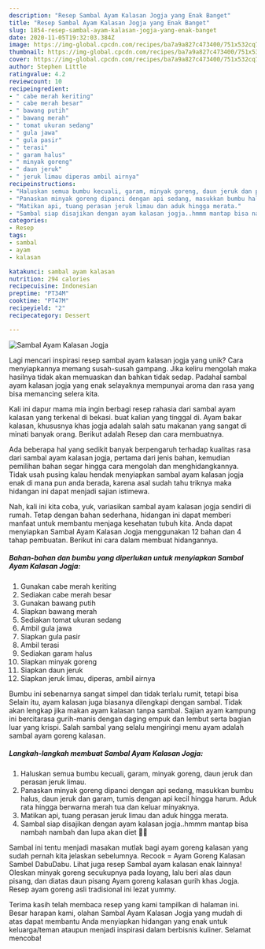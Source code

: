 ```yaml
---
description: "Resep Sambal Ayam Kalasan Jogja yang Enak Banget"
title: "Resep Sambal Ayam Kalasan Jogja yang Enak Banget"
slug: 1854-resep-sambal-ayam-kalasan-jogja-yang-enak-banget
date: 2020-11-05T19:32:03.384Z
image: https://img-global.cpcdn.com/recipes/ba7a9a827c473400/751x532cq70/sambal-ayam-kalasan-jogja-foto-resep-utama.jpg
thumbnail: https://img-global.cpcdn.com/recipes/ba7a9a827c473400/751x532cq70/sambal-ayam-kalasan-jogja-foto-resep-utama.jpg
cover: https://img-global.cpcdn.com/recipes/ba7a9a827c473400/751x532cq70/sambal-ayam-kalasan-jogja-foto-resep-utama.jpg
author: Stephen Little
ratingvalue: 4.2
reviewcount: 10
recipeingredient:
- " cabe merah keriting"
- " cabe merah besar"
- " bawang putih"
- " bawang merah"
- " tomat ukuran sedang"
- " gula jawa"
- " gula pasir"
- " terasi"
- " garam halus"
- " minyak goreng"
- " daun jeruk"
- " jeruk limau diperas ambil airnya"
recipeinstructions:
- "Haluskan semua bumbu kecuali, garam, minyak goreng, daun jeruk dan perasan jeruk limau."
- "Panaskan minyak goreng dipanci dengan api sedang, masukkan bumbu halus, daun jeruk dan garam, tumis dengan api kecil hingga harum. Aduk rata hingga berwarna merah tua dan keluar minyaknya."
- "Matikan api, tuang perasan jeruk limau dan aduk hingga merata."
- "Sambal siap disajikan dengan ayam kalasan jogja..hmmm mantap bisa nambah nambah dan lupa akan diet 🤣🤣"
categories:
- Resep
tags:
- sambal
- ayam
- kalasan

katakunci: sambal ayam kalasan 
nutrition: 294 calories
recipecuisine: Indonesian
preptime: "PT34M"
cooktime: "PT47M"
recipeyield: "2"
recipecategory: Dessert

---
```



![Sambal Ayam Kalasan Jogja](https://img-global.cpcdn.com/recipes/ba7a9a827c473400/751x532cq70/sambal-ayam-kalasan-jogja-foto-resep-utama.jpg)

Lagi mencari inspirasi resep sambal ayam kalasan jogja yang unik? Cara menyiapkannya memang susah-susah gampang. Jika keliru mengolah maka hasilnya tidak akan memuaskan dan bahkan tidak sedap. Padahal sambal ayam kalasan jogja yang enak selayaknya mempunyai aroma dan rasa yang bisa memancing selera kita.

Kali ini dapur mama mia ingin berbagi resep rahasia dari sambal ayam kalasan yang terkenal di bekasi. buat kalian yang tinggal di. Ayam bakar kalasan, khususnya khas jogja adalah salah satu makanan yang sangat di minati banyak orang. Berikut adalah Resep dan cara membuatnya.

Ada beberapa hal yang sedikit banyak berpengaruh terhadap kualitas rasa dari sambal ayam kalasan jogja, pertama dari jenis bahan, kemudian pemilihan bahan segar hingga cara mengolah dan menghidangkannya. Tidak usah pusing kalau hendak menyiapkan sambal ayam kalasan jogja enak di mana pun anda berada, karena asal sudah tahu triknya maka hidangan ini dapat menjadi sajian istimewa.


Nah, kali ini kita coba, yuk, variasikan sambal ayam kalasan jogja sendiri di rumah. Tetap dengan bahan sederhana, hidangan ini dapat memberi manfaat untuk membantu menjaga kesehatan tubuh kita. Anda dapat menyiapkan Sambal Ayam Kalasan Jogja menggunakan 12 bahan dan 4 tahap pembuatan. Berikut ini cara dalam membuat hidangannya.

<!--inarticleads1-->

##### Bahan-bahan dan bumbu yang diperlukan untuk menyiapkan Sambal Ayam Kalasan Jogja:

1. Gunakan  cabe merah keriting
1. Sediakan  cabe merah besar
1. Gunakan  bawang putih
1. Siapkan  bawang merah
1. Sediakan  tomat ukuran sedang
1. Ambil  gula jawa
1. Siapkan  gula pasir
1. Ambil  terasi
1. Sediakan  garam halus
1. Siapkan  minyak goreng
1. Siapkan  daun jeruk
1. Siapkan  jeruk limau, diperas, ambil airnya


Bumbu ini sebenarnya sangat simpel dan tidak terlalu rumit, tetapi bisa Selain itu, ayam kalasan juga biasanya dilengkapi dengan sambal. Tidak akan lengkap jika makan ayam kalasan tanpa sambal. Sajian ayam kampung ini bercitarasa gurih-manis dengan daging empuk dan lembut serta bagian luar yang krispi. Salah sambal yang selalu mengiringi menu ayam adalah sambal ayam goreng kalasan. 

<!--inarticleads2-->

##### Langkah-langkah membuat Sambal Ayam Kalasan Jogja:

1. Haluskan semua bumbu kecuali, garam, minyak goreng, daun jeruk dan perasan jeruk limau.
1. Panaskan minyak goreng dipanci dengan api sedang, masukkan bumbu halus, daun jeruk dan garam, tumis dengan api kecil hingga harum. Aduk rata hingga berwarna merah tua dan keluar minyaknya.
1. Matikan api, tuang perasan jeruk limau dan aduk hingga merata.
1. Sambal siap disajikan dengan ayam kalasan jogja..hmmm mantap bisa nambah nambah dan lupa akan diet 🤣🤣


Sambal ini tentu menjadi masakan mutlak bagi ayam goreng kalasan yang sudah pernah kita jelaskan sebelumnya. Recook = Ayam Goreng Kalasan Sambel DabuDabu. Lihat juga resep Sambal ayam kalasan enak lainnya! Oleskan minyak goreng secukupnya pada loyang, lalu beri alas daun pisang, dan diatas daun pisang Ayam goreng kalasan gurih khas Jogja. Resep ayam goreng asli tradisional ini lezat yummy. 

Terima kasih telah membaca resep yang kami tampilkan di halaman ini. Besar harapan kami, olahan Sambal Ayam Kalasan Jogja yang mudah di atas dapat membantu Anda menyiapkan hidangan yang enak untuk keluarga/teman ataupun menjadi inspirasi dalam berbisnis kuliner. Selamat mencoba!
